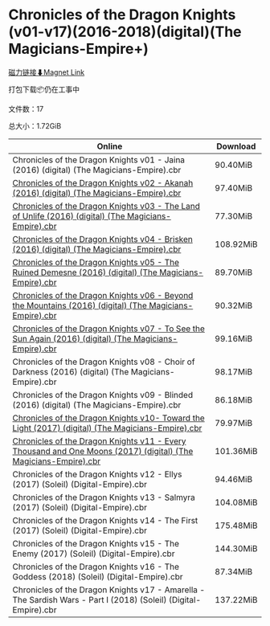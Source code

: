 # Chronicles of the Dragon Knights (v01-v17)(2016-2018)(digital)(The Magicians-Empire+)

[磁力链接⬇Magnet Link](magnet:?xt=urn:btih:7e258d09f594a920e6388a50672ffd84e095b0aa&dn=Chronicles%20of%20the%20Dragon%20Knights%20%28v01-v17%29%282016-2018%29%28digital%29%28The%20Magicians-Empire%2B%29)

打包下载📦仍在工事中

文件数：17

总大小：1.72GiB

Online | Download
--- | ---
Chronicles of the Dragon Knights v01 - Jaina (2016) (digital) (The Magicians-Empire).cbr | 90.40MiB
[Chronicles of the Dragon Knights v02 - Akanah (2016) (digital) (The Magicians-Empire).cbr](https://github.com/alicewish/markdown/blob/master/comic/Chronicles-of-Dragon-Knights-v02-Akanah-2016-digital-Magicians-Empire-cbr.md) | 97.40MiB
[Chronicles of the Dragon Knights v03 - The Land of Unlife (2016) (digital) (The Magicians-Empire).cbr](https://github.com/alicewish/markdown/blob/master/comic/Chronicles-of-Dragon-Knights-v03-Land-of-Unlife-2016-digital-Magicians-Empire-cbr.md) | 77.30MiB
[Chronicles of the Dragon Knights v04 - Brisken (2016) (digital) (The Magicians-Empire).cbr](https://github.com/alicewish/markdown/blob/master/comic/Chronicles-of-Dragon-Knights-v04-Brisken-2016-digital-Magicians-Empire-cbr.md) | 108.92MiB
[Chronicles of the Dragon Knights v05 - The Ruined Demesne (2016) (digital) (The Magicians-Empire).cbr](https://github.com/alicewish/markdown/blob/master/comic/Chronicles-of-Dragon-Knights-v05-Ruined-Demesne-2016-digital-Magicians-Empire-cbr.md) | 89.70MiB
[Chronicles of the Dragon Knights v06 - Beyond the Mountains (2016) (digital) (The Magicians-Empire).cbr](https://github.com/alicewish/markdown/blob/master/comic/Chronicles-of-Dragon-Knights-v06-Beyond-Mountains-2016-digital-Magicians-Empire-cbr.md) | 90.32MiB
[Chronicles of the Dragon Knights v07 - To See the Sun Again (2016) (digital) (The Magicians-Empire).cbr](https://github.com/alicewish/markdown/blob/master/comic/Chronicles-of-Dragon-Knights-v07-To-See-Sun-Again-2016-digital-Magicians-Empire-cbr.md) | 99.16MiB
Chronicles of the Dragon Knights v08 - Choir of Darkness (2016) (digital) (The Magicians-Empire).cbr | 98.17MiB
Chronicles of the Dragon Knights v09 - Blinded (2016) (digital) (The Magicians-Empire).cbr | 86.18MiB
[Chronicles of the Dragon Knights v10- Toward the Light (2017) (digital) (The Magicians-Empire).cbr](https://github.com/alicewish/markdown/blob/master/comic/Chronicles-of-Dragon-Knights-v10-Toward-Light-2017-digital-Magicians-Empire-cbr.md) | 79.97MiB
[Chronicles of the Dragon Knights v11 - Every Thousand and One Moons (2017) (digital) (The Magicians-Empire).cbr](https://github.com/alicewish/markdown/blob/master/comic/Chronicles-of-Dragon-Knights-v11-Every-Thousand-One-Moons-2017-digital-Magicians-Empire-cbr.md) | 101.36MiB
Chronicles of the Dragon Knights v12 - Ellys (2017) (Soleil) (Digital-Empire).cbr | 94.46MiB
Chronicles of the Dragon Knights v13 - Salmyra (2017) (Soleil) (Digital-Empire).cbr | 104.08MiB
Chronicles of the Dragon Knights v14 - The First (2017) (Soleil) (Digital-Empire).cbr | 175.48MiB
Chronicles of the Dragon Knights v15 - The Enemy (2017) (Soleil) (Digital-Empire).cbr | 144.30MiB
Chronicles of the Dragon Knights v16 - The Goddess (2018) (Soleil) (Digital-Empire).cbr | 87.34MiB
Chronicles of the Dragon Knights v17 - Amarella - The Sardish Wars - Part I (2018) (Soleil) (Digital-Empire).cbr | 137.22MiB